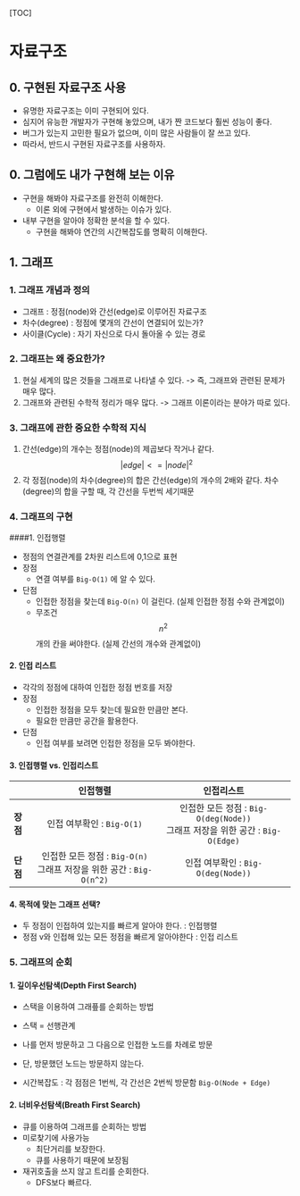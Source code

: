 [TOC]

# 자료구조

## 0. 구현된 자료구조 사용

* 유명한 자료구조는 이미 구현되어 있다.
* 심지어 유능한 개발자가 구현해 놓았으며, 내가 짠 코드보다 훨씬 성능이 좋다.
* 버그가 있는지 고민한 필요가 없으며, 이미 많은 사람들이 잘 쓰고 있다.
* 따라서, 반드시 구현된 자료구조를 사용하자.

## 0. 그럼에도 내가 구현해 보는 이유

* 구현을 해봐야 자료구조를 완전히 이해한다.
  * 이론 외에 구현에서 발생하는 이슈가 있다.
* 내부 구현을 알아야 정확한 분석을 할 수 있다.
  * 구현을 해봐야 연간의 시간복잡도를 명확히 이해한다.

## 1. 그래프

### 1. 그래프 개념과 정의

* 그래프 : 정점(node)와 간선(edge)로 이루어진 자료구조
* 차수(degree) : 정점에 몇개의 간선이 연결되어 있는가?
* 사이클(Cycle) : 자기 자신으로 다시 돌아올 수 있는 경로



### 2. 그래프는 왜 중요한가?

1. 현실 세계의 많은 것들을 그래프로 나타낼 수 있다.
   -> 즉, 그래프와 관련된 문제가 매우 많다.
2. 그래프와 관련된 수학적 정리가 매우 많다.
   -> 그래프 이론이라는 분야가 따로 있다.



### 3. 그래프에 관한 중요한 수학적 지식

1. 간선(edge)의 개수는 정점(node)의 제곱보다 작거나 같다.
   $$ |edge| <= |node|^2$$
2. 각 정점(node)의 차수(degree)의 합은 간선(edge)의 개수의 2배와 같다.
   차수(degree)의 합을 구할 때, 각 간선을 두번씩 세기때문



### 4. 그래프의 구현

####1. 인접행렬

* 정점의 연결관계를 2차원 리스트에 0,1으로 표현
* 장점
  * 연결 여부를 `Big-O(1)` 에 알 수 있다.
* 단점
  * 인접한 정점을 찾는데 `Big-O(n)` 이 걸린다. (실제 인접한 정점 수와 관계없이)
  * 무조건 $$n^2$$개의 칸을 써야한다. (실제 간선의 개수와 관계없이)

#### 2. 인접 리스트

* 각각의 정점에 대하여 인접한 정점 번호를 저장
* 장점
  * 인접한 정점을 모두 찾는데 필요한 만큼만 본다.
  * 필요한 만큼만 공간을 활용한다.
* 단점
  * 인접 여부를 보려면 인접한 정점을 모두 봐야한다.



#### 3. 인접행렬 vs. 인접리스트

|          |                           인접행렬                           |                          인접리스트                          |
| :------- | :----------------------------------------------------------: | :----------------------------------------------------------: |
| **장점** |                  인접 여부확인 : `Big-O(1)`                  | 인접한 모든 정점 : `Big-O(deg(Node))` <br />그래프 저장을 위한 공간 : `Big-O(Edge)` |
| **단점** | 인접한 모든 정점 : `Big-O(n)`<br />그래프 저장을 위한 공간 : `Big-O(n^2)` |              인접 여부확인 : `Big-O(deg(Node))`              |



#### 4. 목적에 맞는 그래프 선택?

* 두 정점이 인접하여 있는지를 빠르게 알아야 한다. : 인접행렬
* 정점 v와 인접해 있는 모든 정점을 빠르게 알아야한다 : 인접 리스트



### 5. 그래프의 순회

#### 1. 깊이우선탐색(Depth First Search)

* 스택을 이용하여 그래픞를 순회하는 방법

* 스택 = 선행관계 

* 나를 먼저 방문하고 그 다음으로 인접한 노드를 차례로 방문

* 단, 방문했던 노드는 방문하지 않는다.

* 시간복잡도 : 각 점점은 1번씩, 각 간선은 2번씩 방문함 `Big-O(Node + Edge)`

  

#### 2. 너비우선탐색(Breath First Search)

* 큐를 이용하여 그래프를 순회하는 방법
* 미로찾기에 사용가능
  * 최단거리를 보장한다.
  * 큐를 사용하기 때문에 보장됨
* 재귀호출을 쓰지 않고 트리를 순회한다.
  * DFS보다 빠르다.

